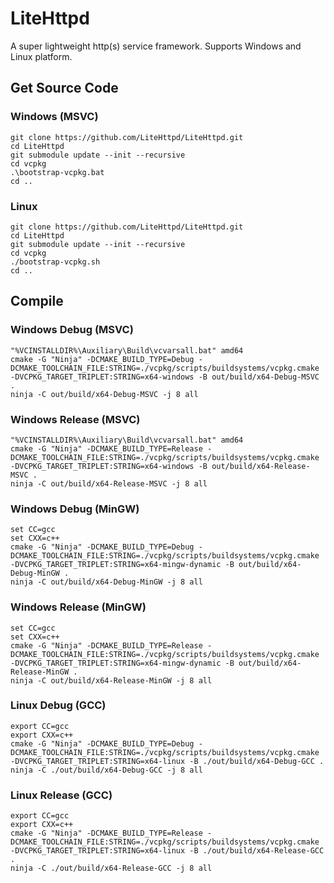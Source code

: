 ﻿# LiteHttpd
A super lightweight http(s) service framework. Supports Windows and Linux platform. 

## Get Source Code
### Windows (MSVC)
```
git clone https://github.com/LiteHttpd/LiteHttpd.git
cd LiteHttpd
git submodule update --init --recursive
cd vcpkg
.\bootstrap-vcpkg.bat
cd ..
```

### Linux
```
git clone https://github.com/LiteHttpd/LiteHttpd.git
cd LiteHttpd
git submodule update --init --recursive
cd vcpkg
./bootstrap-vcpkg.sh
cd ..
```

## Compile
### Windows Debug (MSVC)
```
"%VCINSTALLDIR%\Auxiliary\Build\vcvarsall.bat" amd64
cmake -G "Ninja" -DCMAKE_BUILD_TYPE=Debug -DCMAKE_TOOLCHAIN_FILE:STRING=./vcpkg/scripts/buildsystems/vcpkg.cmake -DVCPKG_TARGET_TRIPLET:STRING=x64-windows -B out/build/x64-Debug-MSVC .
ninja -C out/build/x64-Debug-MSVC -j 8 all
```

### Windows Release (MSVC)
```
"%VCINSTALLDIR%\Auxiliary\Build\vcvarsall.bat" amd64
cmake -G "Ninja" -DCMAKE_BUILD_TYPE=Release -DCMAKE_TOOLCHAIN_FILE:STRING=./vcpkg/scripts/buildsystems/vcpkg.cmake -DVCPKG_TARGET_TRIPLET:STRING=x64-windows -B out/build/x64-Release-MSVC .
ninja -C out/build/x64-Release-MSVC -j 8 all
```

### Windows Debug (MinGW)
```
set CC=gcc
set CXX=c++
cmake -G "Ninja" -DCMAKE_BUILD_TYPE=Debug -DCMAKE_TOOLCHAIN_FILE:STRING=./vcpkg/scripts/buildsystems/vcpkg.cmake -DVCPKG_TARGET_TRIPLET:STRING=x64-mingw-dynamic -B out/build/x64-Debug-MinGW .
ninja -C out/build/x64-Debug-MinGW -j 8 all
```

### Windows Release (MinGW)
```
set CC=gcc
set CXX=c++
cmake -G "Ninja" -DCMAKE_BUILD_TYPE=Release -DCMAKE_TOOLCHAIN_FILE:STRING=./vcpkg/scripts/buildsystems/vcpkg.cmake -DVCPKG_TARGET_TRIPLET:STRING=x64-mingw-dynamic -B out/build/x64-Release-MinGW .
ninja -C out/build/x64-Release-MinGW -j 8 all
```

### Linux Debug (GCC)
```
export CC=gcc
export CXX=c++
cmake -G "Ninja" -DCMAKE_BUILD_TYPE=Debug -DCMAKE_TOOLCHAIN_FILE:STRING=./vcpkg/scripts/buildsystems/vcpkg.cmake -DVCPKG_TARGET_TRIPLET:STRING=x64-linux -B ./out/build/x64-Debug-GCC .
ninja -C ./out/build/x64-Debug-GCC -j 8 all
```

### Linux Release (GCC)
```
export CC=gcc
export CXX=c++
cmake -G "Ninja" -DCMAKE_BUILD_TYPE=Release -DCMAKE_TOOLCHAIN_FILE:STRING=./vcpkg/scripts/buildsystems/vcpkg.cmake -DVCPKG_TARGET_TRIPLET:STRING=x64-linux -B ./out/build/x64-Release-GCC .
ninja -C ./out/build/x64-Release-GCC -j 8 all
```
